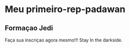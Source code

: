 # Meu primeiro-rep-padawan
## Formaçao Jedi
Faça sua inscriçao agora mesmo!!! Stay In the darkside.
